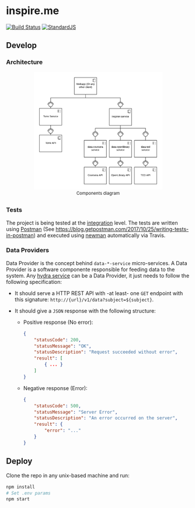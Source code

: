# inspire.me

[![Build Status](https://travis-ci.org/agurodriguez/inspire.me.svg?branch=master)](https://travis-ci.org/agurodriguez/inspire.me) [![StandardJS](https://img.shields.io/badge/code--style-airbnb-%23f1e05a.svg)](https://github.com/airbnb/javascript)

## Develop

### Architecture

<p align="center">
    <img width="70%" src="docs/architecture.png" />
    <br />
    <sup>Components diagram</sup>
</p>

### Tests

The project is being tested at the [integration](https://en.wikipedia.org/wiki/Integration_testing) level. The tests are written using [Postman](https://www.getpostman.com) (See https://blog.getpostman.com/2017/10/25/writing-tests-in-postman) and executed using [newman](https://github.com/postmanlabs/newman) automatically via Travis.

### Data Providers

Data Provider is the concept behind `data-*-service` micro-services. A Data Provider is a software componente responsible for feeding data to the system. Any [hydra service](https://www.hydramicroservice.com/docs/hydra-core/getting-started.html) can be a Data Provider, it just needs to follow the following specification:

* It should serve a HTTP REST API with -at least- one `GET` endpoint with this signature: `http://{url}/v1/data?subject=${subject}`.

* It should give a `JSON` response with the following structure:

    * Positive response (No error):

        ```json
        {
            "statusCode": 200,
            "statusMessage": "OK",
            "statusDescription": "Request succeeded without error",
            "result": [
                { ... }
            ]
        }
        ```

    * Negative response (Error):

        ```json
        {
            "statusCode": 500,
            "statusMessage": "Server Error",
            "statusDescription": "An error occurred on the server",
            "result": {
                "error": "..."
            }
        }
        ```

## Deploy

Clone the repo in any unix-based machine and run:

```bash
npm install
# Set .env params
npm start
```
